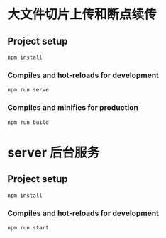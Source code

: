# 大文件切片上传和断点续传

## Project setup
```
npm install
```

### Compiles and hot-reloads for development
```
npm run serve
```

### Compiles and minifies for production
```
npm run build
```

# server 后台服务

## Project setup
```
npm install
```

### Compiles and hot-reloads for development
```
npm run start
```
